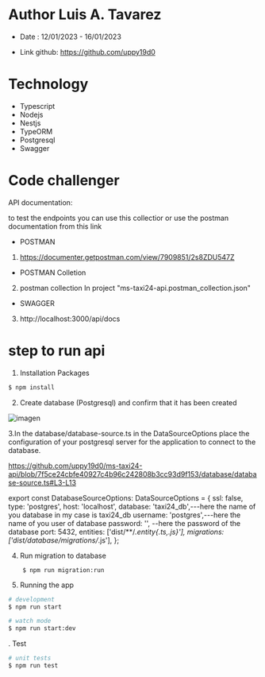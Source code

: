 # Author Luis A. Tavarez

- Date : 12/01/2023 - 16/01/2023

- Link github: https://github.com/uppy19d0

# Technology

- Typescript
- Nodejs
- Nestjs
- TypeORM
- Postgresql
- Swagger

# Code challenger

API documentation:

to test the endpoints you can use this collectior or use the postman documentation from this link

- POSTMAN

1. https://documenter.getpostman.com/view/7909851/2s8ZDU547Z

- POSTMAN Colletion

2. postman collection In project "ms-taxi24-api.postman_collection.json"

- SWAGGER

3. http://localhost:3000/api/docs

# step to run api

1. Installation Packages

```bash
$ npm install
```

2. Create database (Postgresql) and confirm that it has been created

![imagen](https://user-images.githubusercontent.com/51054204/212464846-2c5d0144-ee31-46d8-8a15-a5d00879f71a.png)

3.In the database/database-source.ts in the DataSourceOptions place the configuration of your postgresql server for the application to connect to the database.

https://github.com/uppy19d0/ms-taxi24-api/blob/7f5ce24cbfe40927c4b96c242808b3cc93d9f153/database/database-source.ts#L3-L13

export const DatabaseSourceOptions: DataSourceOptions = {
ssl: false,
type: 'postgres',
host: 'localhost',
database: 'taxi24_db',---here the name of you database in my case is taxi24_db
username: 'postgres',---here the name of you user of database
password: '', --here the password of the database
port: 5432,
entities: ['dist/**/*.entity{.ts,.js}'],
migrations: ['dist/database/migrations/*.js'],
};

4. Run migration to database

```
    $ npm run migration:run
```

5. Running the app

```bash
# development
$ npm run start

# watch mode
$ npm run start:dev
```

. Test

```bash
# unit tests
$ npm run test
```
